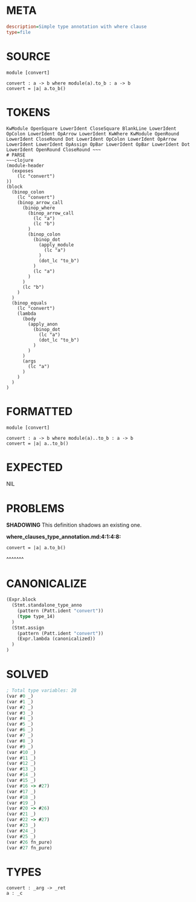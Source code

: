 # META
~~~ini
description=Simple type annotation with where clause
type=file
~~~
# SOURCE
~~~roc
module [convert]

convert : a -> b where module(a).to_b : a -> b
convert = |a| a.to_b()
~~~
# TOKENS
~~~text
KwModule OpenSquare LowerIdent CloseSquare BlankLine LowerIdent OpColon LowerIdent OpArrow LowerIdent KwWhere KwModule OpenRound LowerIdent CloseRound Dot LowerIdent OpColon LowerIdent OpArrow LowerIdent LowerIdent OpAssign OpBar LowerIdent OpBar LowerIdent Dot LowerIdent OpenRound CloseRound ~~~
# PARSE
~~~clojure
(module-header
  (exposes
    (lc "convert")
))
(block
  (binop_colon
    (lc "convert")
    (binop_arrow_call
      (binop_where
        (binop_arrow_call
          (lc "a")
          (lc "b")
        )
        (binop_colon
          (binop_dot
            (apply_module
              (lc "a")
            )
            (dot_lc "to_b")
          )
          (lc "a")
        )
      )
      (lc "b")
    )
  )
  (binop_equals
    (lc "convert")
    (lambda
      (body
        (apply_anon
          (binop_dot
            (lc "a")
            (dot_lc "to_b")
          )
        )
      )
      (args
        (lc "a")
      )
    )
  )
)
~~~
# FORMATTED
~~~roc
module [convert]

convert : a -> b where module(a)..to_b : a -> b
convert = |a| a..to_b()
~~~
# EXPECTED
NIL
# PROBLEMS
**SHADOWING**
This definition shadows an existing one.

**where_clauses_type_annotation.md:4:1:4:8:**
```roc
convert = |a| a.to_b()
```
^^^^^^^


# CANONICALIZE
~~~clojure
(Expr.block
  (Stmt.standalone_type_anno
    (pattern (Patt.ident "convert"))
    (type type_14)
  )
  (Stmt.assign
    (pattern (Patt.ident "convert"))
    (Expr.lambda (canonicalized))
  )
)
~~~
# SOLVED
~~~clojure
; Total type variables: 28
(var #0 _)
(var #1 _)
(var #2 _)
(var #3 _)
(var #4 _)
(var #5 _)
(var #6 _)
(var #7 _)
(var #8 _)
(var #9 _)
(var #10 _)
(var #11 _)
(var #12 _)
(var #13 _)
(var #14 _)
(var #15 _)
(var #16 -> #27)
(var #17 _)
(var #18 _)
(var #19 _)
(var #20 -> #26)
(var #21 _)
(var #22 -> #27)
(var #23 _)
(var #24 _)
(var #25 _)
(var #26 fn_pure)
(var #27 fn_pure)
~~~
# TYPES
~~~roc
convert : _arg -> _ret
a : _c
~~~
